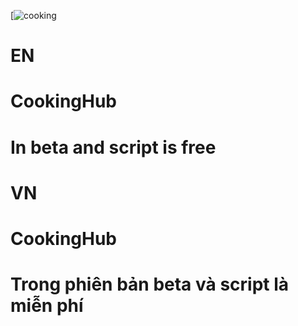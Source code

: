 [![cooking]([https://cdn.discordapp.com/attachments/1082314881451171840/1101705947468013728/image0.jpg](https://cdn.discordapp.com/attachments/1311699430646485072/1316987633335009300/image-Photoroom.png?ex=675d0bd0&is=675bba50&hm=c359b545fae5a28c995d25ad289d4eb97d0e04900329d05a12027bbf7615739e&))
# EN
# CookingHub
# In beta and script is free

# VN
# CookingHub
# Trong phiên bản beta và script là miễn phí
